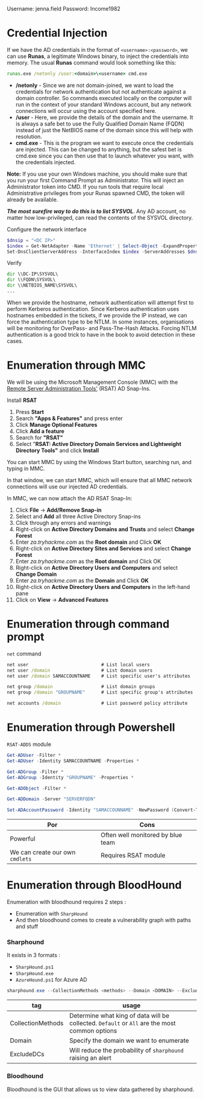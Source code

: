 
Username: jenna.field
Password: Income1982

# Credential Injection

If we have the AD credentials in the format of `<username>:<password>`, we can use **Runas**, a legitimate Windows binary, to inject the credentials into memory. The usual **Runas** command would look something like this:

```cmd
runas.exe /netonly /user:<domain>\<username> cmd.exe
```

- **/netonly** - Since we are not domain-joined, we want to load the credentials for network authentication but not authenticate against a domain controller. So commands executed locally on the computer will run in the context of your standard Windows account, but any network connections will occur using the account specified here.
- **/user** - Here, we provide the details of the domain and the username. It is always a safe bet to use the Fully Qualified Domain Name (FQDN) instead of just the NetBIOS name of the domain since this will help with resolution.
- **cmd.exe** - This is the program we want to execute once the credentials are injected. This can be changed to anything, but the safest bet is cmd.exe since you can then use that to launch whatever you want, with the credentials injected.

**Note:** If you use your own Windows machine, you should make sure that you run your first Command Prompt as Administrator. This will inject an Administrator token into CMD. If you run tools that require local Administrative privileges from your Runas spawned CMD, the token will already be available.

***The most surefire way to do this is to list SYSVOL***. Any AD account, no matter how low-privileged, can read the contents of the SYSVOL directory.

Configure the network interface
```powershell
$dnsip = "<DC IP>"
$index = Get-NetAdapter -Name 'Ethernet' | Select-Object -ExpandProperty 'ifIndex'
Set-DnsClientServerAddress -InterfaceIndex $index -ServerAddresses $dnsip
```

Verify
```cmd
dir \\DC-IP\SYSVOL\
dir \\FQDN\SYSVOL\
dir \\NETBIOS_NAME\SYSVOL\
...
```

When we provide the hostname, network authentication will attempt first to perform Kerberos authentication. Since Kerberos authentication uses hostnames embedded in the tickets, if we provide the IP instead, we can force the authentication type to be NTLM. In some instances, organisations will be monitoring for OverPass- and Pass-The-Hash Attacks. Forcing NTLM authentication is a good trick to have in the book to avoid detection in these cases.
# Enumeration through MMC

We will be using the Microsoft Management Console (MMC) with the [Remote Server Administration Tools'](https://docs.microsoft.com/en-us/powershell/module/activedirectory/?view=windowsserver2022-ps) (RSAT) AD Snap-Ins.

Install **RSAT**
1. Press **Start**
2. Search **"Apps & Features"** and press enter
3. Click **Manage Optional Features**
4. Click **Add a feature**
5. Search for **"RSAT"**
6. Select "**RSAT: Active Directory Domain Services and Lightweight Directory Tools"** and click **Install**

You can start MMC by using the Windows Start button, searching run, and typing in MMC.

In that window, we can start MMC, which will ensure that all MMC network connections will use our injected AD credentials.

In MMC, we can now attach the AD RSAT Snap-In:

1. Click **File** -> **Add/Remove Snap-in**
2. Select and **Add** all three Active Directory Snap-ins
3. Click through any errors and warnings  
4. Right-click on **Active Directory Domains and Trusts** and select **Change Forest**
5. Enter _za.tryhackme.com_ as the **Root domain** and Click **OK**
6. Right-click on **Active Directory Sites and Services** and select **Change Forest**
7. Enter _za.tryhackme.com_ as the **Root domain** and Click OK
8. Right-click on **Active Directory Users and Computers** and select **Change Domain**
9. Enter _za.tryhackme.com_ as the **Domain** and Click **OK**
10. Right-click on **Active Directory Users and Computers** in the left-hand pane  
11. Click on **View** -> **Advanced Features**

# Enumeration through command prompt

`net` command
```cmd
net user                           # List local users 
net user /domain                   # List domain users
net user /domain SAMACCOUNTNAME    # List specific user's attributes

net group /domain                  # List domain groups
net group /domain "GROUPNAME"      # List specific group's attributes

net accounts /domain               # List password policy attribute
```


# Enumeration through Powershell

`RSAT-ADDS` module
```powershell
Get-ADUser -Filter *
Get-ADUser -Identity SAMACCOUNTNAME -Properties *

Get-ADGroup -Filter *
Get-ADGroup -Identity "GROUPNAME" -Properties *

Get-ADObject -Filter *

Get-ADDomain -Server "SERVERFQDN"

Set-ADAccountPassword -Identity "SAMACCOUNNAME" -NewPassword (Convert-ToSecureString -AsPlainText "pass" -Force)
```

| Por                             | Cons                              |
| ------------------------------- | --------------------------------- |
| Powerful                        | Often well monitored by blue team |
| We can create our own `cmdlets` | Requires RSAT module              |

# Enumeration through BloodHound

Enumeration with bloodhound requires 2 steps :
- Enumeration with `SharpHound`
- And then bloodhound comes to create a vulnerability graph with paths and stuff

### Sharphound

It exists in 3 formats :
- `SharpHound.ps1` 
- `SharpHound.exe`
- `AzureHound.ps1` for Azure AD

```powershell
sharphound.exe --CollectionMethods <methods> --Domain <DOMAIN> --ExcludeDCs
```


| tag               | usage                                                                                         |
| ----------------- | --------------------------------------------------------------------------------------------- |
| CollectionMethods | Determine what king of data will be collected. `Default` or `All` are the most common options |
| Domain            | Specify the domain we want to enumerate                                                       |
| ExcludeDCs        | Will reduce the probability of `sharphound` raising an alert                                  |

### Bloodhound

Bloodhound is the GUI that allows us to view data gathered by sharphound.

